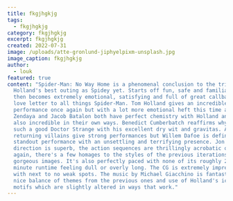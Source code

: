 ```yaml
---
title: fkgjhgkjg
tags:
  - fkgjhgkjg
category: fkgjhgkjg
excerpt: fkgjhgkjg
created: 2022-07-31
image: /uploads/atte-gronlund-jiphyelpixm-unsplash.jpg
image_caption: fkgjhgkjg
author:
  - louk
featured: true
content: "Spider-Man: No Way Home is a phenomenal conclusion to the trilogy and
  Holland's best outing as Spidey yet. Starts off fun, safe and familiar and
  then becomes extremely emotional, satisfying and full of great callbacks. A
  love letter to all things Spider-Man. Tom Holland gives an incredible lead
  performance once again but with a lot more emotional heft this time around.
  Zendaya and Jacob Batalon both have perfect chemistry with Holland and are
  also incredible in their own ways. Benedict Cumberbatch reaffirms why he's
  such a good Doctor Strange with his excellent dry wit and gravitas. All the
  returning villains give strong performances but Willem Dafoe is definitely the
  standout performance with an unsettling and terrifying presence. Jon Watts'
  direction is superb, the action sequences are thrillingly acrobatic once
  again, there's a few homages to the styles of the previous iterations and some
  gorgeous images. It's also perfectly paced with none of its roughly 2hr 30
  minute runtime feeling dull or overly long. The CG is extremely impressive
  with next to no weak spots. The music by Michael Giacchino is fantastic, a
  nice balance of themes from the previous ones and use of Holland's iconic
  motifs which are slightly altered in ways that work."
---
```

